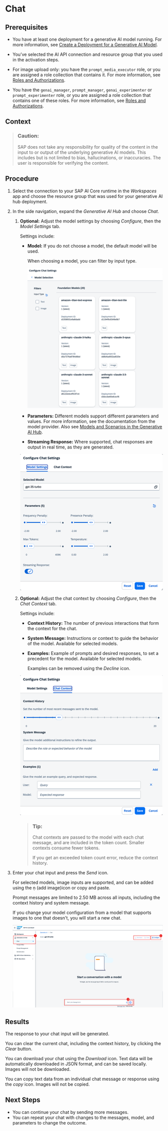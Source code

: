 <!-- loiod84b5a1a2973440fb1af992ccaa2ac87 -->

<link rel="stylesheet" type="text/css" href="css/sap-icons.css"/>

# Chat





<a name="loiod84b5a1a2973440fb1af992ccaa2ac87__prereq_gd3_lrc_bzb"/>

## Prerequisites

-   You have at least one deployment for a generative AI model running. For more information, see [Create a Deployment for a Generative AI Model](create-a-deployment-for-a-generative-ai-model-96b65bb.md).

-   You’ve selected the AI API connection and resource group that you used in the activation steps.

-   For image upload only: you have the `prompt_media_executor` role, or you are assigned a role collection that contains it. For more information, see [Roles and Authorizations](security-e4cf710.md#loio4ef8499d7a4945ec854e3b4590830bcc).

-   You have the `genai_manager`, `prompt_manager`, `genai_experimenter` or `prompt_experimenter` role, or you are assigned a role collection that contains one of these roles. For more information, see [Roles and Authorizations](security-e4cf710.md#loio4ef8499d7a4945ec854e3b4590830bcc).




<a name="loiod84b5a1a2973440fb1af992ccaa2ac87__context_qdl_xnp_rzb"/>

## Context

> ### Caution:  
> SAP does not take any responsibility for quality of the content in the input to or output of the underlying generative AI models. This includes but is not limited to bias, hallucinations, or inaccuracies. The user is responsible for verifying the content.



## Procedure

1.  Select the connection to your SAP AI Core runtime in the *Workspaces* app and choose the resource group that was used for your generative AI hub deployment.

2.  In the side navigation, expand the *Generative AI Hub* and choose *Chat*.

    1.  **Optional:** Adjust the model settings by choosing *Configure*, then the *Model Settings* tab.

        Settings include:

        -   **Model:** If you do not choose a model, the default model will be used.

            When choosing a model, you can filter by input type.

            ![](images/choose_model_w_image_ef66424.png)

        -   **Parameters:** Different models support different parameters and values. For more information, see the documentation from the model provider. Also see [Models and Scenarios in the Generative AI Hub](models-and-scenarios-in-the-generative-ai-hub-fef463b.md).
        -   **Streaming Response:** Where supported, chat responses are output in real time, as they are generated.


        ![](images/model_settings_6f25852.png)

    2.  **Optional:** Adjust the chat context by choosing *Configure*, then the *Chat Context* tab.

        Settings include:

        -   **Context History:** The number of previous interactions that form the context for the chat.

        -   **System Message:** Instructions or context to guide the behavior of the model. Available for selected models.

        -   **Examples:** Example of prompts and desired responses, to set a precedent for the model. Available for selected models.

            Examples can be removed using the *Decline* icon.


        ![](images/context_1ab7437.png)

        > ### Tip:  
        > Chat contexts are passed to the model with each chat message, and are included in the token count. Smaller contexts consume fewer tokens.
        > 
        > If you get an exceeded token count error, reduce the context history.


3.  Enter your chat input and press the *Send* icon.

    For selected models, image inputs are supported, and can be added using the <span class="SAP-icons-V5"></span> \(add image\)icon or copy and paste.

    Prompt messages are limited to 2.50 MB across all inputs, including the context history and system message.

    If you change your model configuration from a model that supports images to one that doesn't, you will start a new chat.

    ![](images/chat_w_image_4e528a2.png)




<a name="loiod84b5a1a2973440fb1af992ccaa2ac87__result_xss_135_jzb"/>

## Results

The response to your chat input will be generated.

You can clear the current chat, including the context history, by clicking the *Clear* button.

You can download your chat using the *Download* icon. Text data will be automatically downloaded in JSON format, and can be saved locally. Images will not be downloaded.

You can copy text data from an individual chat message or response using the *copy* icon. Images will not be copied.



<a name="loiod84b5a1a2973440fb1af992ccaa2ac87__postreq_fsm_k35_jzb"/>

## Next Steps

-   You can continue your chat by sending more messages.
-   You can repeat your chat with changes to the messages, model, and parameters to change the outcome.

